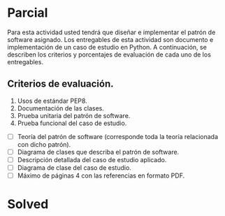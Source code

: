 # Parcial 

Para esta actividad usted tendrá que diseñar e implementar el patrón de software asignado. Los entregables de esta actividad son documento e implementación de un caso de estudio en Python. A continuación, se describen los criterios y porcentajes de evaluación de cada uno de los entregables.

## Criterios de evaluación.

1. Usos de estándar PEP8.
2. Documentación de las clases.
3. Prueba unitaria del patrón de software.
4. Prueba funcional del caso de estudio.

* [ ] Teoría del patrón de software (corresponde toda la teoría relacionada con dicho patrón).
* [ ] Diagrama de clases que describa el patrón de software.
* [ ] Descripción detallada del caso de estudio aplicado.
* [ ] Diagrama de clase del caso de estudio.
* [ ] Máximo de páginas 4 con las referencias en formato PDF.

# Solved

